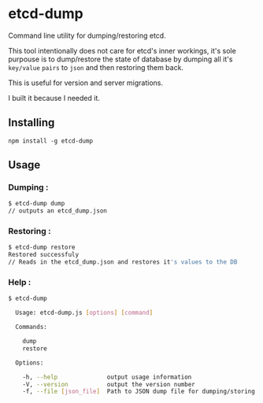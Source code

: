 etcd-dump
=========

Command line utility for dumping/restoring etcd.

This tool intentionally does not care for etcd's inner workings, it's sole purpouse is to dump/restore the state of database by dumping all it's `key/value` `pairs` to `json` and then restoring them back.

This is useful for version and server migrations.

I built it because I needed it.

## Installing

```
npm install -g etcd-dump
```

## Usage

### Dumping :

```bash
$ etcd-dump dump
// outputs an etcd_dump.json
```

### Restoring :

```bash
$ etcd-dump restore
Restored successfuly
// Reads in the etcd_dump.json and restores it's values to the DB
```

### Help :

```bash
$ etcd-dump

  Usage: etcd-dump.js [options] [command]

  Commands:

    dump
    restore

  Options:

    -h, --help              output usage information
    -V, --version           output the version number
    -f, --file [json_file]  Path to JSON dump file for dumping/storing
```
